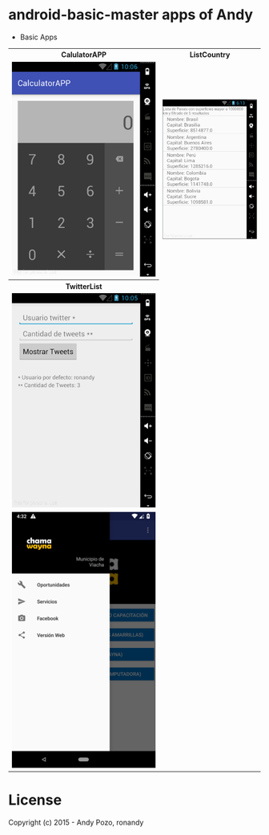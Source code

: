 # android-basic-master apps of Andy

* Basic Apps

<table>
	<tr>
		<th>CalulatorAPP</th>
		<th>ListCountry</th>
	</tr>
	<tr>
		<td><img src="https://raw.githubusercontent.com/ronandy/android-basic/master/Screens/calculator.png"/></td>
		<td><img src="https://raw.githubusercontent.com/ronandy/android-basic/master/Screens/listcountry.png"/></td>
	</tr>
	<tr>
		<th>TwitterList</th>		
	</tr>
	<tr>
		<td><img src="https://raw.githubusercontent.com/ronandy/android-basic/master/Screens/twitterlist.png"/></td>
	</tr>
	<tr>
		<td><img src="https://raw.githubusercontent.com/ronandy/android-basic/master/Screens/chamawayna_2.png"/></td>
	</tr>
</table>

# License
Copyright (c) 2015 - Andy Pozo, ronandy
